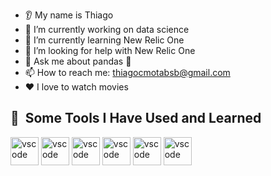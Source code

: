 

* 👂 My name is Thiago
* 🔭 I’m currently working on data science
* 🌱 I’m currently learning New Relic One 
* 🤔 I’m looking for help with New Relic One
* 💬 Ask me about pandas 🐼
* 📫 How to reach me: thiagocmotabsb@gmail.com
* ❤️ I love to watch movies



<h2> 🚀 &nbsp;Some Tools I Have Used and Learned</h2>
<p align="left">
<img src="https://cdn.jsdelivr.net/gh/devicons/devicon/icons/vscode/vscode-original.svg" alt="vscode" width="45" height="45"/>
<img src="https://cdn.jsdelivr.net/gh/devicons/devicon/icons/python/python-original.svg" alt="vscode" width="45" height="45"/>
<img src="https://cdn.jsdelivr.net/gh/devicons/devicon/icons/pandas/pandas-original.svg" alt="vscode" width="45" height="45"/>
<img src="https://cdn.jsdelivr.net/gh/devicons/devicon/icons/c/c-original.svg" alt="vscode" width="45" height="45"/>
<img src="https://cdn.jsdelivr.net/gh/devicons/devicon/icons/html5/html5-original.svg" alt="vscode" width="45" height="45"/>
<img src="https://cdn.jsdelivr.net/gh/devicons/devicon/icons/css3/css3-original.svg" alt="vscode" width="45" height="45"/>



  
</p>

